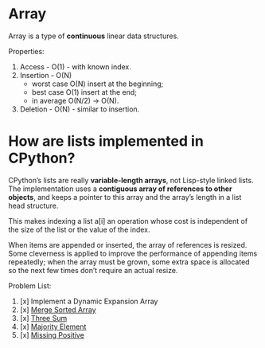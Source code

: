 # Array

Array is a type of **continuous** linear data structures.

Properties:
1. Access - O(1) - with known index.
2. Insertion - O(N) 
    - worst case O(N) insert at the beginning;
    - best case O(1) insert at the end;
    - in average O(N/2) -> O(N).
3. Deletion - O(N) - similar to insertion.

# How are lists implemented in CPython?
CPython’s lists are really **variable-length arrays**, not Lisp-style linked lists. The implementation uses a **contiguous array of references to other objects**, and keeps a pointer to this array and the array’s length in a list head structure.

This makes indexing a list a[i] an operation whose cost is independent of the size of the list or the value of the index.

When items are appended or inserted, the array of references is resized. Some cleverness is applied to improve the performance of appending items repeatedly; when the array must be grown, some extra space is allocated so the next few times don’t require an actual resize.

Problem List:
1. [x] Implement a Dynamic Expansion Array
3. [x] [Merge Sorted Array](https://leetcode-cn.com/problems/merge-sorted-array/)
4. [x] [Three Sum](https://leetcode.com/problems/3sum/)
5. [x] [Majority Element](https://leetcode.com/problems/majority-element/)
6. [x] [Missing Positive](https://leetcode.com/problems/first-missing-positive/)
